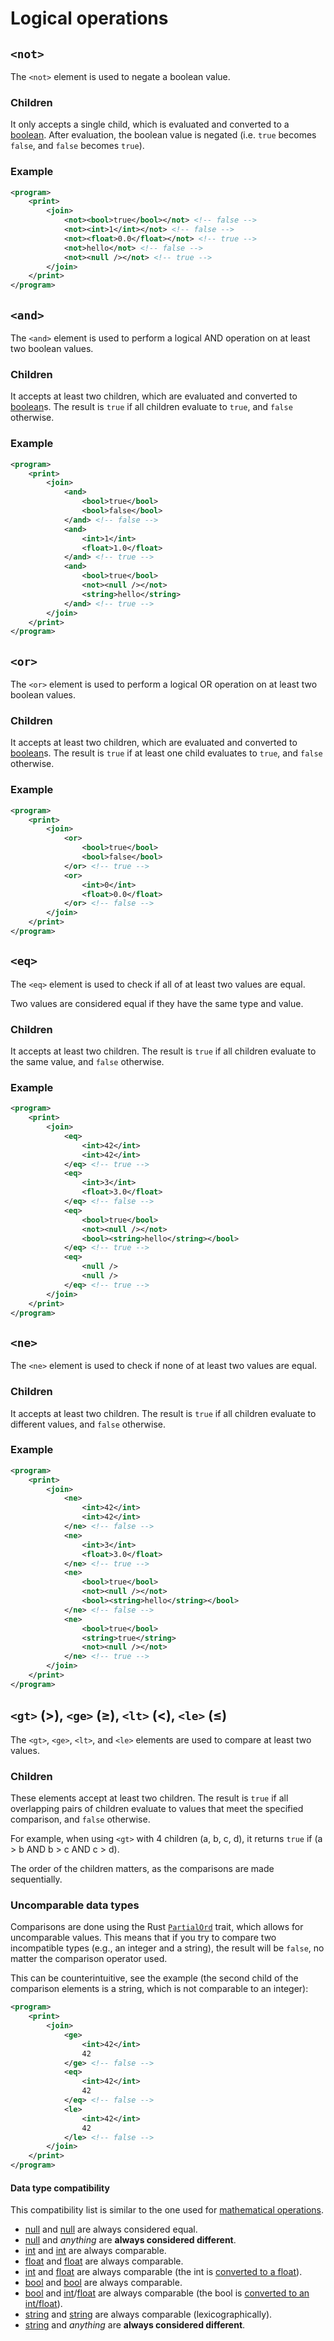 # Logical operations

## `<not>`

The `<not>` element is used to negate a boolean value.

### Children

It only accepts a single child, which is evaluated and converted to a [boolean](./data_types/bool.md).
After evaluation, the boolean value is negated (i.e. `true` becomes `false`, and `false` becomes `true`).

### Example

```xml
<program>
    <print>
        <join>
            <not><bool>true</bool></not> <!-- false -->
            <not><int>1</int></not> <!-- false -->
            <not><float>0.0</float></not> <!-- true -->
            <not>hello</not> <!-- false -->
            <not><null /></not> <!-- true -->
        </join>
    </print>
</program>
```

## `<and>`

The `<and>` element is used to perform a logical AND operation on at least two boolean values.

### Children

It accepts at least two children, which are evaluated and converted to [boolean](./data_types/bool.md)s.
The result is `true` if all children evaluate to `true`, and `false` otherwise.

### Example

```xml
<program>
    <print>
        <join>
            <and>
                <bool>true</bool>
                <bool>false</bool>
            </and> <!-- false -->
            <and>
                <int>1</int>
                <float>1.0</float>
            </and> <!-- true -->
            <and>
                <bool>true</bool>
                <not><null /></not>
                <string>hello</string>
            </and> <!-- true -->
        </join>
    </print>
</program>
```

## `<or>`

The `<or>` element is used to perform a logical OR operation on at least two boolean values.

### Children

It accepts at least two children, which are evaluated and converted to [boolean](./data_types/bool.md)s.
The result is `true` if at least one child evaluates to `true`, and `false` otherwise.

### Example

```xml
<program>
    <print>
        <join>
            <or>
                <bool>true</bool>
                <bool>false</bool>
            </or> <!-- true -->
            <or>
                <int>0</int>
                <float>0.0</float>
            </or> <!-- false -->
        </join>
    </print>
</program>
```

## `<eq>`

The `<eq>` element is used to check if all of at least two values are equal.

Two values are considered equal if they have the same type and value.

### Children

It accepts at least two children.
The result is `true` if all children evaluate to the same value, and `false` otherwise.

### Example

```xml
<program>
    <print>
        <join>
            <eq>
                <int>42</int>
                <int>42</int>
            </eq> <!-- true -->
            <eq>
                <int>3</int>
                <float>3.0</float>
            </eq> <!-- false -->
            <eq>
                <bool>true</bool>
                <not><null /></not>
                <bool><string>hello</string></bool>
            </eq> <!-- true -->
            <eq>
                <null />
                <null />
            </eq> <!-- true -->
        </join>
    </print>
</program>
```

## `<ne>`

The `<ne>` element is used to check if none of at least two values are equal.

### Children

It accepts at least two children.
The result is `true` if all children evaluate to different values, and `false` otherwise.

### Example

```xml
<program>
    <print>
        <join>
            <ne>
                <int>42</int>
                <int>42</int>
            </ne> <!-- false -->
            <ne>
                <int>3</int>
                <float>3.0</float>
            </ne> <!-- true -->
            <ne>
                <bool>true</bool>
                <not><null /></not>
                <bool><string>hello</string></bool>
            </ne> <!-- false -->
            <ne>
                <bool>true</bool>
                <string>true</string>
                <not><null /></not>
            </ne> <!-- true -->
        </join>
    </print>
</program>
```

## `<gt>` (>), `<ge>` (≥), `<lt>` (<), `<le>` (≤)

The `<gt>`, `<ge>`, `<lt>`, and `<le>` elements are used to compare at least two values.

### Children

These elements accept at least two children.
The result is `true` if all overlapping pairs of children evaluate to values that meet the specified comparison, and `false` otherwise.

For example, when using `<gt>` with 4 children (a, b, c, d), it returns `true` if (a > b AND b > c AND c > d).

The order of the children matters, as the comparisons are made sequentially.

### Uncomparable data types

Comparisons are done using the Rust [`PartialOrd`](https://doc.rust-lang.org/std/cmp/trait.PartialOrd.html) trait, which allows for uncomparable values.
This means that if you try to compare two incompatible types (e.g., an integer and a string), the result will be `false`, no matter the comparison operator used.

This can be counterintuitive, see the example (the second child of the comparison elements is a string, which is not comparable to an integer):

```xml
<program>
    <print>
        <join>
            <ge>
                <int>42</int>
                42
            </ge> <!-- false -->
            <eq>
                <int>42</int>
                42
            </eq> <!-- false -->
            <le>
                <int>42</int>
                42
            </le> <!-- false -->
        </join>
    </print>
</program>
```

#### Data type compatibility

This compatibility list is similar to the one used for [mathematical operations](./math.md).

- [null](./data_types/null.md) and [null](./data_types/null.md) are always considered equal.
- [null](./data_types/null.md) and *anything* are **always considered different**.
- [int](./data_types/int.md) and [int](./data_types/int.md) are always comparable.
- [float](./data_types/float.md) and [float](./data_types/float.md) are always comparable.
- [int](./data_types/int.md) and [float](./data_types/float.md) are always comparable (the int is [converted to a float](./data_types/int.md#conversion-to-other-types)).
- [bool](./data_types/bool.md) and [bool](./data_types/bool.md) are always comparable.
- [bool](./data_types/bool.md) and [int](./data_types/int.md)/[float](./data_types/float.md) are always comparable (the bool is [converted to an int/float](./data_types/bool.md#conversion-to-other-types)).
- [string](./data_types/string.md) and [string](./data_types/string.md) are always comparable (lexicographically).
- [string](./data_types/string.md) and *anything* are **always considered different**.
